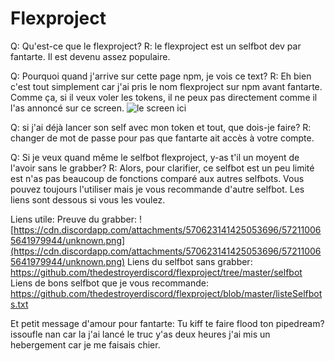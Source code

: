 # Flexproject
 Q: Qu'est-ce que le flexproject?
 R: le flexproject est un selfbot dev par fantarte. Il est devenu assez populaire.

 Q: Pourquoi quand j'arrive sur cette page npm, je vois ce text?
 R: Eh bien c'est tout simplement car j'ai pris le nom flexproject sur npm avant fantarte. Comme ça, si il veux voler les tokens, il ne peux pas directement comme il l'as annoncé sur ce screen. ![le screen ici](https://cdn.discordapp.com/attachments/572109264529653821/572109286709264384/unknown.png)
 
 Q: si j'ai déjà lancer son self avec mon token et tout, que dois-je faire?
 R: changer de mot de passe pour pas que fantarte ait accès à votre compte.

 Q: Si je veux quand même le selfbot flexproject, y-as t'il un moyent de l'avoir sans le grabber?
 R: Alors, pour clarifier, ce selfbot est un peu limité est n'as pas beaucoup de fonctions comparé aux autres selfbots. Vous pouvez toujours l'utiliser mais je vous recommande d'autre selfbot. Les liens sont dessous si vous les voulez.

 Liens utile: 
    Preuve du grabber: ![https://cdn.discordapp.com/attachments/570623141425053696/572110065641979944/unknown.png](https://cdn.discordapp.com/attachments/570623141425053696/572110065641979944/unknown.png)
    Liens du selfbot sans grabber: https://github.com/thedestroyerdiscord/flexproject/tree/master/selfbot
    Liens de bons selfbot que je vous recommande: https://github.com/thedestroyerdiscord/flexproject/blob/master/listeSelfbots.txt

Et petit message d'amour pour fantarte: Tu kiff te faire flood ton pipedream? issoufle nan car la j'ai lancé le truc y'as deux heures j'ai mis un hebergement car je me faisais chier.
 

